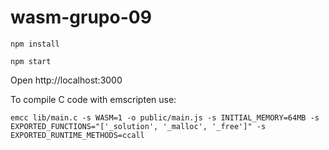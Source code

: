 # wasm-grupo-09

`npm install`

`npm start`

Open http://localhost:3000

To compile C code with emscripten use:

`emcc lib/main.c -s WASM=1 -o public/main.js -s INITIAL_MEMORY=64MB -s EXPORTED_FUNCTIONS="['_solution', '_malloc', '_free']" -s EXPORTED_RUNTIME_METHODS=ccall`
